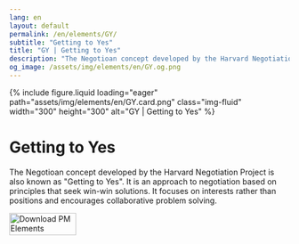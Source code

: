 ```yaml
---
lang: en
layout: default
permalink: /en/elements/GY/
subtitle: "Getting to Yes"
title: "GY | Getting to Yes"
description: "The Negotioan concept developed by the Harvard Negotiation Project is also known as 'Getting to Yes'. It is an approach to negotiation based on principles that seek win-win solutions. It focuses on interests rather than positions and encourages collaborative problem solving."
og_image: /assets/img/elements/en/GY.og.png
---
```


{% include figure.liquid loading="eager" path="assets/img/elements/en/GY.card.png" class="img-fluid" width="300" height="300" alt="GY | Getting to Yes" %}

# Getting to Yes

The Negotioan concept developed by the Harvard Negotiation Project is also known as "Getting to Yes". It is an approach to negotiation based on principles that seek win-win solutions. It focuses on interests rather than positions and encourages collaborative problem solving.

<a href="https://apps.apple.com/app/apple-store/id6738084498?pt=127441684&ct=website&mt=8">
  <img src="{{ "assets/img/en/appstore.png" | relative_url }}" width="120" height="40" alt="Download PM Elements">
</a>
